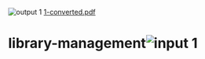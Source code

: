 ![output 1](https://user-images.githubusercontent.com/100990783/156873829-9bf664b4-130e-482b-a760-3e5251322ac7.jpg)
[1-converted.pdf](https://github.com/TireLess-soul/library-management/files/8190250/1-converted.pdf)
# library-management![input 1](https://user-images.githubusercontent.com/100990783/156873639-c4fa4f30-5e76-4e7c-9999-4f94f307a016.jpg)

